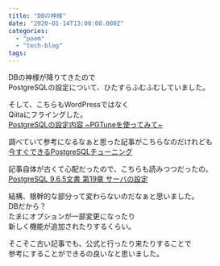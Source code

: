 ```yaml
---
title: "DBの神様"
date: "2020-01-14T13:00:00.000Z"
categories: 
  - "poem"
  - "tech-blog"
tags: 
---
```


DBの神様が降りてきたので  
PostgreSQLの設定について、ひたすらふむふむしていました。

そして、こちらもWordPressではなく  
Qiitaにフライングした。  
[PostgreSQLの設定内容 ~PGTuneを使ってみて~](https://qiita.com/suwa3/items/ccec9a757408a6fab695)

調べていて参考になるなぁと思った記事がこちらなのだけれども  
[今すぐできるPostgreSQLチューニング](https://thinkit.co.jp/series/4969)

記事自体が古くて心配だったので、こちらも読みつつだったの。  
[PostgreSQL 9.6.5文書 第19章 サーバの設定](https://www.postgresql.jp/document/9.6/html/runtime-config.html)

結構、根幹的な部分って変わらないのだなぁと思いました。  
DBだから？  
たまにオプションが一部変更になったり  
新しく機能が追加されたりするくらい。

そこそこ古い記事でも、公式と行ったり来たりすることで  
参考にすることができるの良いなと思いました。
